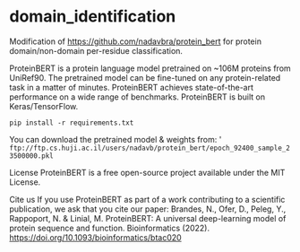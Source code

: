 # domain_identification

Modification of https://github.com/nadavbra/protein_bert for protein domain/non-domain per-residue classification.

ProteinBERT is a protein language model pretrained on ~106M proteins from UniRef90. The pretrained model can be fine-tuned on any protein-related task in a matter of minutes. ProteinBERT achieves state-of-the-art performance on a wide range of benchmarks. ProteinBERT is built on Keras/TensorFlow.

``pip install -r requirements.txt`` 

You can download the pretrained model & weights from: '
``ftp://ftp.cs.huji.ac.il/users/nadavb/protein_bert/epoch_92400_sample_23500000.pkl``

License
ProteinBERT is a free open-source project available under the MIT License.

Cite us
If you use ProteinBERT as part of a work contributing to a scientific publication, we ask that you cite our paper:
Brandes, N., Ofer, D., Peleg, Y., Rappoport, N. & Linial, M. ProteinBERT: A universal deep-learning model of protein sequence and function. Bioinformatics (2022). https://doi.org/10.1093/bioinformatics/btac020

